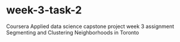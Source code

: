 # week-3-task-2
Coursera Applied data science capstone project week 3 assignment Segmenting and Clustering Neighborhoods in Toronto
